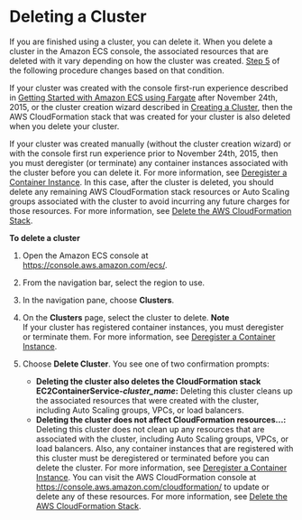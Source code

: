 # Deleting a Cluster<a name="delete_cluster"></a>

If you are finished using a cluster, you can delete it\. When you delete a cluster in the Amazon ECS console, the associated resources that are deleted with it vary depending on how the cluster was created\. [Step 5](#step-delete-cluster) of the following procedure changes based on that condition\.

If your cluster was created with the console first\-run experience described in [Getting Started with Amazon ECS using Fargate](ECS_GetStarted.md) after November 24th, 2015, or the cluster creation wizard described in [Creating a Cluster](create_cluster.md), then the AWS CloudFormation stack that was created for your cluster is also deleted when you delete your cluster\. 

If your cluster was created manually \(without the cluster creation wizard\) or with the console first run experience prior to November 24th, 2015, then you must deregister \(or terminate\) any container instances associated with the cluster before you can delete it\. For more information, see [Deregister a Container Instance](deregister_container_instance.md)\. In this case, after the cluster is deleted, you should delete any remaining AWS CloudFormation stack resources or Auto Scaling groups associated with the cluster to avoid incurring any future charges for those resources\. For more information, see [Delete the AWS CloudFormation Stack](ECS_CleaningUp.md#cleanup-CFN-stack)\.

**To delete a cluster**

1. Open the Amazon ECS console at [https://console\.aws\.amazon\.com/ecs/](https://console.aws.amazon.com/ecs/)\.

1. From the navigation bar, select the region to use\.

1. In the navigation pane, choose **Clusters**\.

1. On the **Clusters** page, select the cluster to delete\. 
**Note**  
If your cluster has registered container instances, you must deregister or terminate them\. For more information, see [Deregister a Container Instance](deregister_container_instance.md)\.

1. <a name="step-delete-cluster"></a>Choose **Delete Cluster**\. You see one of two confirmation prompts:
   + **Deleting the cluster also deletes the CloudFormation stack EC2ContainerService\-*cluster\_name*:** Deleting this cluster cleans up the associated resources that were created with the cluster, including Auto Scaling groups, VPCs, or load balancers\.
   + **Deleting the cluster does not affect CloudFormation resources\.\.\.:** Deleting this cluster does not clean up any resources that are associated with the cluster, including Auto Scaling groups, VPCs, or load balancers\. Also, any container instances that are registered with this cluster must be deregistered or terminated before you can delete the cluster\. For more information, see [Deregister a Container Instance](deregister_container_instance.md)\. You can visit the AWS CloudFormation console at [https://console\.aws\.amazon\.com/cloudformation/](https://console.aws.amazon.com/cloudformation/) to update or delete any of these resources\. For more information, see [Delete the AWS CloudFormation Stack](ECS_CleaningUp.md#cleanup-CFN-stack)\.
